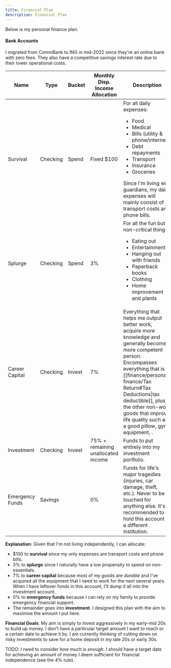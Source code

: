 ```yaml
---
title: Financial Plan
description: Financial Plan
---
```


Below is my personal finance plan.

#### Bank Accounts
I migrated from CommBank to ING in mid-2022 since they're an online bank with zero fees. They also have a competitive savings interest rate due to their lower operational costs.

| Name            | Type     | Bucket | Monthly Disp. Income Allocation            | Description                                                                                                                                                                                                                                                                                                            |
| --------------- | -------- | ------ | ---------------------------------- | ---------------------------------------------------------------------------------------------------------------------------------------------------------------------------------------------------------------------------------------------------------------------------------------------------------------------- |
| Survival        | Checking | Spend  | Fixed $100                         | For all daily expenses: <ul><li>Food</li><li>Medical</li><li>Bills (utility & phone/internet)</li><li>Debt repayments</li><li>Transport</li><li>Insurance</li><li>Groceries</li></ul>Since I'm living with guardians, my daily expenses will mainly consist of transport costs and phone bills.                        |
| Splurge         | Checking | Spend  | 3%                                 | For all the fun but non-critical things: <ul><li>Eating out</li><li>Entertainment</li><li>Hanging out with friends</li><li>Paperback books</li><li>Clothing</li><li>Home improvement and plants</li></ul>                                                                                                                                                  |
| Career Capital  | Checking | Invest | 7%                                | Everything that helps me output better work, acquire more knowledge and generally become a more competent person. Encompasses everything that is [[finance/personal-finance/Tax Return#Tax Deductions\|tax deductible]], plus the other non-work goods that improve life quality such as a good pillow, gym equipment, . |
| Investment      | Checking | Invest | 75% + remaining unallocated income | Funds to put entirely into my investment portfolio.                                                                                                                                                                                                                                                                    |
| Emergency Funds | Savings  |        | 0%                                 | Funds for life's major tragedies (injuries, car damage, theft, etc.). Never to be touched for anything else. It's recommended to hold this account at a different institution.                                                                                                                                         | 

**Explanation**:
Given that I'm not living independently, I can allocate:
- $100 to **survival** since my only expenses are transport costs and phone bills. 
- 3% to **splurge** since I naturally have a low propensity to spend on non-essentials.
- 7% to **career capital** because most of my goods are *durable* and I've acquired all the equipment that I need to work for the next several years. When I have leftover funds in this account, I'll dump it all into the investment account.
- 0% to **emergency funds** because I can rely on my family to provide emergency financial support.
- The remainder goes into **investment**. I designed this plan with the aim to maximise the amount I put here.

**Financial Goals**:
My aim is simply to invest aggressively in my early-mid 20s to build up money. I don't have a particular target amount I want to reach or a certain date to achieve it by. I am currently thinking of cutting down on risky investments to save for a home deposit in my late 20s or early 30s.

TODO: I need to consider *how much is enough*. I should have a target date for achieving an amount of money I deem sufficient for financial independence (see the 4% rule).
